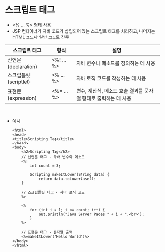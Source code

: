 # 스크립트 태그
- <% ... %> 형태 사용
- JSP 컨테이너가 자바 코드가 삽입되어 있는 스크립트 태그를 처리하고, 나머지는 HTML 코드나 일반 코드로 간주

|스크립트 태그|형식|설명|
|--|--|--|
|선언문(declaration)|<%! ... %>|자바 변수나 메소드를 정의하는 데 사용|
|스크립틀릿(scriptlet)|<% ... %>|자바 로직 코드를 작성하는 데 사용|
|표현문(expression)|<%= ... %>| 변수, 계산식, 메소드 호출 결과를 문자열 형태로 출력하는 데 사용|

<br>

- 예시
    ```
    <html>
    <head>
    <title>Scripting Tag</title>
    </head>
    <body>
        <h2>Scripting Tag</h2>
        // 선언문 태그 - 자바 변수와 메소드
        <%! 
            int count = 3;
            
            Scripting makeItLower(String data) {
                return data.toLowerCase();
        } 
        
        // 스크립틀릿 태그 - 자바 로직 코드
        %>

        <%
            for (int i = 1; i <= count; i++) {
                out.println("Java Server Pages " + i + ".<br>");
            }
        %>

        // 표현문 태그 - 문자열 출력
        <%=makeItLower("Hello World")%>
    </body>
    </html>
    ```
